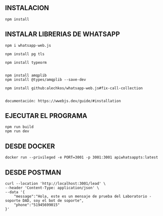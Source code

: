 ## INSTALACION
```
npm install
```

## INSTALAR LIBRERIAS DE WHATSAPP
```
npm i whatsapp-web.js

npm install pg tls

npm install typeorm


npm install amqplib
npm install @types/amqplib --save-dev

npm install github:alechkos/whatsapp-web.js#fix-call-collection


documentación: https://wwebjs.dev/guide/#installation
```
## EJECUTAR EL PROGRAMA
```
npm run build
npm run dev
```
## DESDE DOCKER
```
docker run --privileged -e PORT=3001 -p 3001:3001 apiwhatsappts:latest
```
## DESDE POSTMAN
```
curl --location 'http://localhost:3001/lead' \
--header 'Content-Type: application/json' \
--data '{
    "message":"Hola, este es un mensaje de prueba del Laboratorio - soporte DAD, soy el bot de soporte",
    "phone":"51945699015"
}'
```